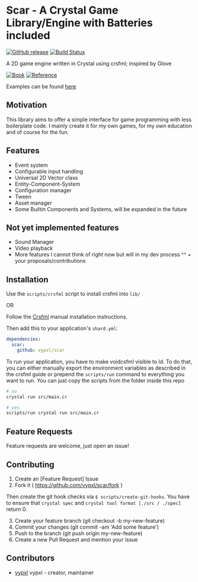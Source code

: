 # Scar - A Crystal Game Library/Engine with Batteries included

[![GitHub release](https://img.shields.io/github/release/vypxl/scar.svg)](https://github.com/vypxl/scar/releases)
[![Build Status](https://travis-ci.org/vypxl/scar.svg?branch=master)](https://travis-ci.org/vypxl/scar)

A 2D game engine written in Crystal using crsfml; inspired by Glove

[![Book](https://img.shields.io/badge/Documentation-Gitbook-blueviolet.svg)](https://vypxl.gitbook.io/scar/)
[![Reference](https://img.shields.io/badge/Reference-Crystal%20Docs-informational.svg)](https://vypxl.github.io/scar/)

Examples can be found [here](https://github.com/vypxl/scar_examples)

## Motivation

This library aims to offer a simple interface for game programming with less
boilerplate code. I mainly create it for my own games, for my own education
and of course for the fun.

## Features

- Event system
- Configurable input handling
- Universal 2D Vector class
- Entity-Component-System
- Configuration manager
- Tween
- Asset manager
- Some Builtin Components and Systems, will be expanded in the future

## Not yet implemented features

- Sound Manager
- Video playback
- More features I cannot think of right now but will in my dev process ^^ + your proposals/contributions

## Installation

Use the `scripts/crsfml` script to install crsfml into `lib/`

OR

Follow the [Crsfml](https://github.com/oprypin/crsfml) manual installation instructions.

Then add this to your application's `shard.yml`:

```yaml
dependencies:
  scar:
    github: vypxl/scar
```

To run your application, you have to make voidcsfml visible to ld.
To do that, you can either manually export the environment variables as
described in the crsfml guide or prepend the `scripts/run` command to 
everything you want to run. You can just copy the scripts from the folder
inside this repo

```sh
# no
crystal run src/main.cr

# yes
scripts/run crystal run src/main.cr
```

## Feature Requests

Feature requests are welcome, just open an issue!

## Contributing

1. Create an [Feature Request] Issue
2. Fork it ( https://github.com/vypxl/scar/fork )

Then create the git hook checks via `$ scripts/create-git-hooks`.
You have to ensure that `crystal spec` and `crystal tool format [./src / ./spec]`
return 0.

3. Create your feature branch (git checkout -b my-new-feature)
4. Commit your changes (git commit -am 'Add some feature')
5. Push to the branch (git push origin my-new-feature)
6. Create a new Pull Request and mention your issue

## Contributors

- [vypxl](https://github.com/vypxl) vypxl - creator, maintainer
